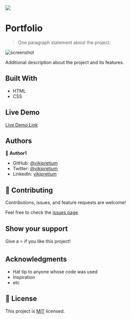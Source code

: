 ![](https://img.shields.io/badge/Microverse-blueviolet)

# Portfolio 

> One paragraph statement about the project.

![screenshot](./images/screenshot.png)

Additional description about the project and its features.

## Built With

- HTML 
- CSS

## Live Demo

[Live Demo Link](https://livedemo.com)


## Authors

👤 **Author1**

- GitHub: [@vikipretium](https://github.com/vikipretium)
- Twitter: [@vikipretium](https://twitter.com/vikipretium)
- LinkedIn: [vikipretium](https://linkedin.com/in/vikipretium)

## 🤝 Contributing

Contributions, issues, and feature requests are welcome!

Feel free to check the [issues page](../../issues/).

## Show your support

Give a ⭐️ if you like this project!

## Acknowledgments

- Hat tip to anyone whose code was used
- Inspiration
- etc

## 📝 License

This project is [MIT](./MIT.md) licensed.
